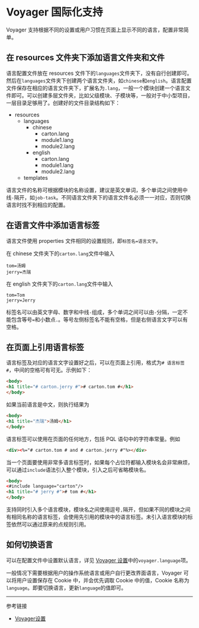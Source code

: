 # Voyager 国际化支持

Voyager 支持根据不同的设置或用户习惯在页面上显示不同的语言，配置非常简单。

## 在 resources 文件夹下添加语言文件夹和文件

语言配置文件放在 resources 文件下的`languages`文件夹下，没有自行创建即可。然后在`languages`文件夹下创建两个语言文件夹，如`chinese`和`english`。语言配置文件保存在相应的语言文件夹下，扩展名为`.lang`，一般一个模块创建一个语言文件即可。可以创建多层文件夹，比如父级模块、子模块等，一般对于中小型项目，一层目录足够用了。创建好的文件目录结构如下：

+ resources
    + languages
        + chinese
            + carton.lang
            + module1.lang
            + module2.lang
        + english
            + carton.lang
            + module1.lang
            + module2.lang
    + templates

语言文件的名称可根据模块的名称设置，建议是英文单词，多个单词之间使用中线`-`隔开，如`job-task`。不同语言文件夹下的语言文件名必须一一对应，否则切换语言时找不到相应的配置。

## 在语言文件中添加语言标签

语言文件使用 properties 文件相同的设置规则，即`标签名=语言文字`。

在 chinese 文件夹下的`carton.lang`文件中输入

```properties
tom=汤姆
jerry=杰瑞
```

在 english 文件夹下的`carton.lang`文件中输入

```properties
tom=Tom
jerry=Jerry
```

标签名可以由英文字母、数字和中线`-`组成，多个单词之间可以由`-`分隔，一定不能包含等号`=`和小数点`.`。等号左侧标签名不能有空格，但是右侧语言文字可以有空格。

## 在页面上引用语言标签

语言标签及对应的语言文字设置好之后，可以在页面上引用，格式为`# 语言标签 #`，中间的空格可有可无。示例如下：

```html
<body>
<h1 title="# carton.jerry #"># carton.tom #</h1>
</body>
```

如果当前语言是中文，则执行结果为

```html
<body>
<h1 title="杰瑞">汤姆</h1>
</body>
```

语言标签可以使用在页面的任何地方，包括 PQL 语句中的字符串常量。例如

```html
<div><%="# carton.tom # and # carton.jerry #"%></div>
```

当一个页面要使用非常多语言标签时，如果每个占位符都输入模块名会非常麻烦，可以通过`include`语法引入整个模块，引入之后可省略模块名。

```html
<body>
<#include language="carton"/>
<h1 title="# jerry #"># tom #</h1>
</body>
```

支持同时引入多个语言模块，模块名之间使用逗号`,`隔开，但如果不同的模块之间有相同名称的语言标签，会使用先引用的模块中的语言标签。未引入语言模块的标签依然可以通过原来的点规则引用。

## 如何切换语言

可以在配置文件中设置默认语言，详见 [Voyager 设置](/voyager/setup.md)中的`voyager.language`项。

一般情况下需要根据用户的操作系统语言或用户自行更改界面语言，Voyager 可以将用户设置保存在 Cookie 中，并会优先调取 Cookie 中的值，Cookie 名称为 `language`。即要切换语言，更新`language`的值即可。

---
参考链接

* [Voyager设置](/voyager/setup.md)
